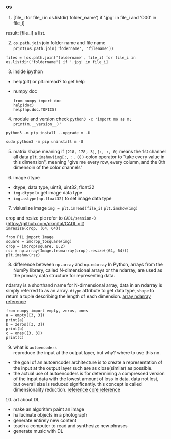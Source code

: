 ### os
1. [file_i for file_i in os.listdir('folder_name') if '.jpg' in file_i and '000' in file_i]

result: [file_i] a list.

2. `os.path.join`
join folder name and file name
`print(os.path.join('fodername', 'filename'))`

`files = [os.path.join('foldername', file_i) for file_i in os.listdir('foldername') if '.jpg' in file_i]`

3. inside ipython
  - help(plt) or plt.imread? to get help

  - numpy doc
    ```
    from numpy import doc
    help(doc)
    help(np.doc.TOPICS)
    ```

4. module and version check
`python3 -c 'import mo as m; print(m.__version__)'`

`python3 -m pip install --upgrade m -U`

`sudo python3 -m pip uninstall m -U`

5. matrix shape meaning
if `[218, 178, 3]`, `[:, :, 0]` means the 1st channel all data
`plt.imshow(img[:, :, 0])` colon operator to "take every value in this dimension", meaning "give me every row, every column, and the 0th dimensoin of the color channels"

6. image dtype
  - dtype, data type, uint8, uint32, float32
  - `img.dtype` to get image data type
  - `img.astype(np.float32)` to set image data type

7. visiualize image
`img = plt.imread(file_i)`
`plt.imshow(img)`

crop and resize pic
refer to `CADL/session-0` (https://github.com/pkmital/CADL.git)  
`imresize(crop, (64, 64))`

```
from PIL import Image
square = imcrop_tosquare(img)
crop = imcrop(square, 0.2)
rsz = np.array(Image.fromarray(crop).resize((64, 64)))
plt.imshow(rsz)
```

8. difference between `np.array` and `np.ndarray`
In Python, arrays from the NumPy library, called N-dimensional arrays or the ndarray, are used as the primary data structure for representing data.

ndarray is a shorthand name for N-dimensional array, data in an ndarray is simply referred to as an array. `dtype` attribute to get data type, `shape` to return a tuple describing the length of each dimension.
[array ndarray reference](https://machinelearningmastery.com/gentle-introduction-n-dimensional-arrays-python-numpy/)

```
from numpy import empty, zeros, ones
a = empty([3, 3])
print(a)
b = zeros([3, 3])
print(b)
c = ones([3, 3])
print(c)
```

9. what is `autoencoders`  
reproduce the input at the output layer, but why? where to use this nn.
  - the goal of an autoencoder architecture is to create a representation of the input at the output layer such are as close(similar) as possible.
  - the actual use of autoencoders is for determining a compressed version of the input data with the lowest amount of loss in data. data not lost, but overall size is reduced significantly. this concept is called dimensionality reduction.
[reference](https://towardsdatascience.com/deep-autoencoders-using-tensorflow-c68f075fd1a3)
[core reference](https://www.tensorflow.org/tutorials/generative/cvae)

10. art about DL
  - make an algorithm paint an image
  - hallucinate objects in a photograph
  - generate entirely new content
  - teach a computer to read and synthesize new phrases
  - generate music with DL
